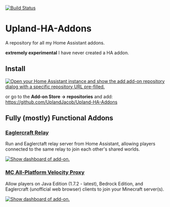 [![Build Status](https://github.com/UplandJacob/Upland-HA-Addons/actions/workflows/builder.yaml/badge.svg)](https://github.com/UplandJacob/Upland-HA-Addons/actions/workflows/builder.yaml)


# Upland-HA-Addons

A repository for all my Home Assistant addons.

**extremely experimental** I have never created a HA addon.

## Install

[![Open your Home Assistant instance and show the add add-on repository dialog with a specific repository URL pre-filled.](https://my.home-assistant.io/badges/supervisor_add_addon_repository.svg)](https://my.home-assistant.io/redirect/supervisor_add_addon_repository/?repository_url=https://github.com/UplandJacob/Upland-HA-Addons)

or go to the **Add-on Store -> repositories** and add: https://github.com/UplandJacob/Upland-HA-Addons

## Fully (mostly) Functional Addons

### [Eaglercraft Relay](/eag-relay)

Run and Eaglerctaft relay server from Home Assistant, allowing players connected to the same relay to join each other's shared worlds.

[![Show dashboard of add-on.](https://my.home-assistant.io/badges/supervisor_addon.svg)](https://my.home-assistant.io/redirect/supervisor_addon/?addon=d78ad65c_eag-relay)

### [MC All-Platform Velocity Proxy](/mc-all-platform-velocity)

Allow players on Java Edition (1.7.2 - latest), Bedrock Edition, and Eaglercraft (unofficial web browser) clients to join your Minecraft server(s).

[![Show dashboard of add-on.](https://my.home-assistant.io/badges/supervisor_addon.svg)](https://my.home-assistant.io/redirect/supervisor_addon/?addon=d78ad65c_mc-all-platform-velocity)

